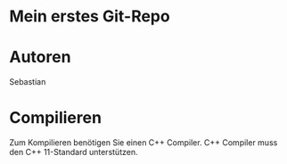 Mein erstes Git-Repo
====================

Autoren
=======
Sebastian


Compilieren
===========
Zum Kompilieren benötigen Sie einen C++ Compiler. 
C++ Compiler muss den C++ 11-Standard unterstützen.